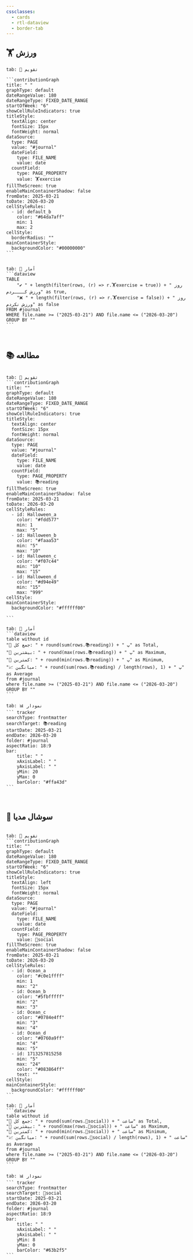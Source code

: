 ```yaml
---
cssclasses:
  - cards
  - rtl-dataview
  - border-tab
---
```


## 🏋️ ورزش

````tabs
tab: 📅 تقویم

```contributionGraph
title: " "
graphType: default
dateRangeValue: 180
dateRangeType: FIXED_DATE_RANGE
startOfWeek: "6"
showCellRuleIndicators: true
titleStyle:
  textAlign: center
  fontSize: 15px
  fontWeight: normal
dataSource:
  type: PAGE
  value: "#journal"
  dateField:
    type: FILE_NAME
    value: date
  countField:
    type: PAGE_PROPERTY
    value: 🏋️exercise
fillTheScreen: true
enableMainContainerShadow: false
fromDate: 2025-03-21
toDate: 2026-03-20
cellStyleRules:
  - id: default_b
    color: "#64da7aff"
    min: 1
    max: 2
cellStyle:
  borderRadius: ""
mainContainerStyle:
  backgroundColor: "#00000000"
```


tab: 🧮 آمار
```dataview
TABLE 
    "✔ " + length(filter(rows, (r) => r.🏋️exercise = true)) + " روز ورزش کــــردم" as true,
    "❌ " + length(filter(rows, (r) => r.🏋️exercise = false)) + " روز ورزش نکردم" as false
FROM #journal
WHERE file.name >= ("2025-03-21") AND file.name <= ("2026-03-20")
GROUP BY ""
```

````

‌
## 📚 مطالعه

````tabs

tab: 📅 تقویم
```contributionGraph
title: ""
graphType: default
dateRangeValue: 180
dateRangeType: FIXED_DATE_RANGE
startOfWeek: "6"
showCellRuleIndicators: true
titleStyle:
  textAlign: center
  fontSize: 15px
  fontWeight: normal
dataSource:
  type: PAGE
  value: "#journal"
  dateField:
    type: FILE_NAME
    value: date
  countField:
    type: PAGE_PROPERTY
    value: 📚reading
fillTheScreen: true
enableMainContainerShadow: false
fromDate: 2025-03-21
toDate: 2026-03-20
cellStyleRules:
  - id: Halloween_a
    color: "#fdd577"
    min: 1
    max: "5"
  - id: Halloween_b
    color: "#faaa53"
    min: "5"
    max: "10"
  - id: Halloween_c
    color: "#f07c44"
    min: "10"
    max: "15"
  - id: Halloween_d
    color: "#d94e49"
    min: "15"
    max: "999"
cellStyle:
mainContainerStyle:
  backgroundColor: "#ffffff00"

```

tab: 🧮 آمار
```dataview
table without id
"🔘 جمع کل: " + round(sum(rows.📚reading)) + " پ" as Total,
"🔺 بیشترین: " + round(max(rows.📚reading)) + " پ" as Maximum,
"🔻 کمترین: " + round(min(rows.📚reading)) + " پ" as Minimum,
"📈 میانگین: " + round(sum(rows.📚reading) / length(rows), 1) + " پ" as Average
from #journal
where file.name >= ("2025-03-21") AND file.name <= ("2026-03-20")
GROUP BY ""
```

tab: 📊 نمودار
``` tracker
searchType: frontmatter
searchTarget: 📚reading
startDate: 2025-03-21
endDate: 2026-03-20
folder: #journal
aspectRatio: 18:9
bar:
    title: " "
    xAxisLabel: " "
    yAxisLabel: " "
	yMin: 20
	yMax: 0
	barColor: "#ffa43d"
```
````

‌‌ ‌
## 📱 سوشال مدیا

````tabs

tab: 📅 تقویم
```contributionGraph
title: ""
graphType: default
dateRangeValue: 180
dateRangeType: FIXED_DATE_RANGE
startOfWeek: "6"
showCellRuleIndicators: true
titleStyle:
  textAlign: left
  fontSize: 15px
  fontWeight: normal
dataSource:
  type: PAGE
  value: "#journal"
  dateField:
    type: FILE_NAME
    value: date
  countField:
    type: PAGE_PROPERTY
    value: 📱social
fillTheScreen: true
enableMainContainerShadow: false
fromDate: 2025-03-21
toDate: 2026-03-20
cellStyleRules:
  - id: Ocean_a
    color: "#c0e1ffff"
    min: 1
    max: "2"
  - id: Ocean_b
    color: "#5fbfffff"
    min: "2"
    max: "3"
  - id: Ocean_c
    color: "#0784e4ff"
    min: "3"
    max: "4"
  - id: Ocean_d
    color: "#0760a9ff"
    min: "4"
    max: "5"
  - id: 1713257815258
    min: "5"
    max: "24"
    color: "#083864ff"
    text: ""
cellStyle:
mainContainerStyle:
  backgroundColor: "#ffffff00"
```

tab: 🧮 آمار
```dataview
table without id
"🔘 جمع کل: " + round(sum(rows.📱social)) + " ساعت" as Total,
"🔺 بیشترین: " + round(max(rows.📱social)) + " ساعت" as Maximum,
"🔻 کمترین: " + round(min(rows.📱social)) + " ساعت" as Minimum,
"📈 میانگین: " + round(sum(rows.📱social) / length(rows), 1) + " ساعت" as Average
from #journal
where file.name >= ("2025-03-21") AND file.name <= ("2026-03-20")
GROUP BY ""
```

tab: 📊 نمودار
``` tracker
searchType: frontmatter
searchTarget: 📱social
startDate: 2025-03-21
endDate: 2026-03-20
folder: #journal
aspectRatio: 18:9
bar:
    title: " "
    xAxisLabel: " "
    yAxisLabel: " "
	yMin: 8
	yMax: 0
	barColor: "#63b2f5"
```
````

